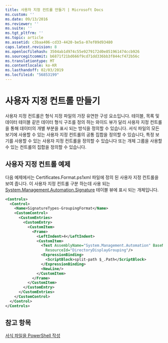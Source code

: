 ```yaml
---
title: 사용자 지정 컨트롤 만들기 | Microsoft Docs
ms.custom: ''
ms.date: 09/13/2016
ms.reviewer: ''
ms.suite: ''
ms.tgt_pltfrm: ''
ms.topic: article
ms.assetid: c3baa406-cd33-4420-be5a-07ef09d93480
caps.latest.revision: 8
ms.openlocfilehash: 3504ab1d974c55e9279172d0e851961474ccb926
ms.sourcegitcommit: b6871f21bd666f9cd71dd336bb3f844cf472b56c
ms.translationtype: MT
ms.contentlocale: ko-KR
ms.lasthandoff: 02/03/2019
ms.locfileid: "56853199"
---
```

# <a name="creating-custom-controls"></a>사용자 지정 컨트롤 만들기

사용자 지정 컨트롤은 형식 지정 파일의 가장 유연한 구성 요소입니다. 테이블, 목록 및 데이터 테이블 같은 데이터 형식 구조를 정의 하는 와이드 뷰가 달리 사용자 지정 컨트롤을 통해 데이터의 개별 부분을 표시 되는 방식을 정의할 수 있습니다. 서식 파일의 모든 보기에 사용할 수 있는 사용자 지정 컨트롤의 공통 집합을 정의할 수 있습니다, 특정 보기를 사용할 수 있는 사용자 지정 컨트롤을 정의할 수 있습니다 또는 개체 그룹을 사용할 수 있는 컨트롤의 집합을 정의할 수 있습니다.

## <a name="custom-control-example"></a>사용자 지정 컨트롤 예제

다음 예제에서는 Certificates.Format.ps1xml 파일에 정의 된 사용자 지정 컨트롤을 보여 줍니다. 이 사용자 지정 컨트롤 구분 하는데 사용 되는 [System.Management.Automation.Signature](/dotnet/api/System.Management.Automation.Signature) 테이블 뷰에 표시 되는 개체입니다.

```xml
<Controls>
  <Control>
    <Name>SignatureTypes-GroupingFormat</Name>
    <CustomControl>
      <CustomEntries>
        <CustomEntry>
          <CustomItem>
            <Frame>
              <LeftIndent>4</LeftIndent>
              <CustomItem>
                <Text AssemblyName="System.Management.Automation" BaseName="FileSystemProviderStrings"
                  ResourceId="DirectoryDisplayGrouping"/>
                <ExpressionBinding>
                  <ScriptBlock>split-path $_.Path</ScriptBlock>
                </ExpressionBinding>
                <NewLine/>
              </CustomItem>
            </Frame>
          </CustomItem>
        </CustomEntry>
      </CustomEntries>
    </CustomControl>
  </Control>
</Controls>

```

## <a name="see-also"></a>참고 항목

[서식 파일을 PowerShell 작성](./writing-a-powershell-formatting-file.md)
